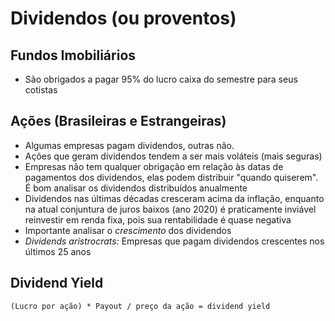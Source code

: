 # Dividendos (ou proventos)

## Fundos Imobiliários

- São obrigados a pagar 95% do lucro caixa do semestre para seus cotistas

## Ações (Brasileiras e Estrangeiras)

- Algumas empresas pagam dividendos, outras não.
- Ações que geram dividendos tendem a ser mais voláteis (mais seguras)
- Empresas não tem qualquer obrigação em relação às datas de pagamentos dos dividendos, elas podem distribuir "quando quiserem". É bom analisar os dividendos distribuídos anualmente
- Dividendos nas últimas décadas cresceram acima da inflação, enquanto na atual conjuntura de juros baixos (ano 2020) é praticamente inviável reinvestir em renda fixa, pois sua rentabilidade é quase negativa
- Importante analisar o *crescimento* dos dividendos
- *Dividends aristrocrats:* Empresas que pagam dividendos crescentes nos últimos 25 anos


## Dividend Yield

`(Lucro por ação) * Payout / preço da ação = dividend yield`
